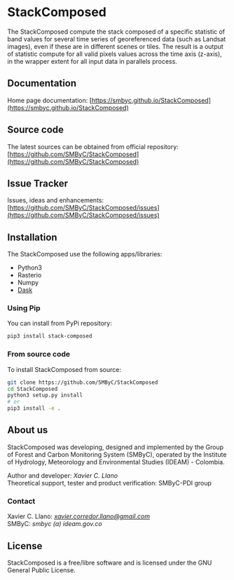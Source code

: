 # StackComposed
 
The StackComposed compute the stack composed of a specific statistic of band values for several time series of georeferenced data (such as Landsat images), even if these are in different scenes or tiles. The result is a output of statistic compute for all valid pixels values across the time axis (z-axis), in the wrapper extent for all input data in parallels process.

## Documentation

Home page documentation: [https://smbyc.github.io/StackComposed](https://smbyc.github.io/StackComposed)

## Source code

The latest sources can be obtained from official repository: [https://github.com/SMByC/StackComposed](https://github.com/SMByC/StackComposed)

## Issue Tracker

Issues, ideas and enhancements: [https://github.com/SMByC/StackComposed/issues](https://github.com/SMByC/StackComposed/issues)

## Installation

The StackComposed use the following apps/libraries:

* Python3
* Rasterio
* Numpy
* [Dask](http://dask.pydata.org)

### Using Pip

You can install from PyPi repository:

```bash
pip3 install stack-composed
```

### From source code

To install StackComposed from source:

```bash
git clone https://github.com/SMByC/StackComposed
cd StackComposed
python3 setup.py install
# or
pip3 install -e .
```

## About us

StackComposed was developing, designed and implemented by the Group of Forest and Carbon Monitoring System (SMByC), operated by the Institute of Hydrology, Meteorology and Environmental Studies (IDEAM) - Colombia.

Author and developer: *Xavier C. Llano*  
Theoretical support, tester and product verification: SMByC-PDI group

### Contact

Xavier C. Llano: *xavier.corredor.llano@gmail.com*  
SMByC: *smbyc (a) ideam.gov.co*

## License

StackComposed is a free/libre software and is licensed under the GNU General Public License.